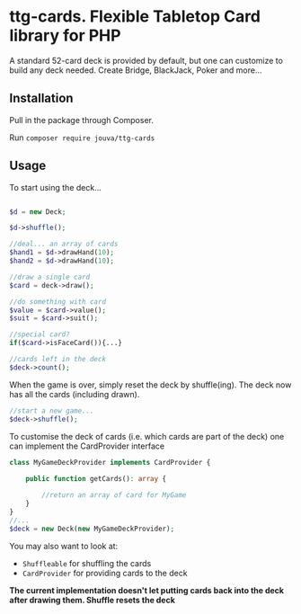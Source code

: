 # ttg-cards. Flexible Tabletop Card library for PHP

A standard 52-card deck is provided by default, but one can customize to build any deck needed. Create Bridge, BlackJack, Poker and more...

## Installation

Pull in the package through Composer.

Run `composer require jouva/ttg-cards`


## Usage

To start using the deck...

```php  

$d = new Deck;

$d->shuffle();

//deal... an array of cards
$hand1 = $d->drawHand(10);
$hand2 = $d->drawHand(10);

//draw a single card
$card = deck->draw();

//do something with card
$value = $card->value();
$suit = $card->suit();

//special card?
if($card->isFaceCard()){...}

//cards left in the deck
$deck->count(); 

``` 

When the game is over, simply reset the deck by shuffle(ing). The deck now has all the cards (including drawn).
```php  
//start a new game...
$deck->shuffle();

``` 


To customise the deck of cards (i.e. which cards are part of the deck) one can implement the CardProvider interface

```php
class MyGameDeckProvider implements CardProvider {
    
    public function getCards(): array {

        //return an array of card for MyGame 
	}
}
//...
$deck = new Deck(new MyGameDeckProvider);
```
You may also want to look at:

- `Shuffleable` for shuffling the cards
- `CardProvider` for providing cards to the deck


**The current implementation doesn't let putting cards back into the deck after drawing them. Shuffle resets the deck**
